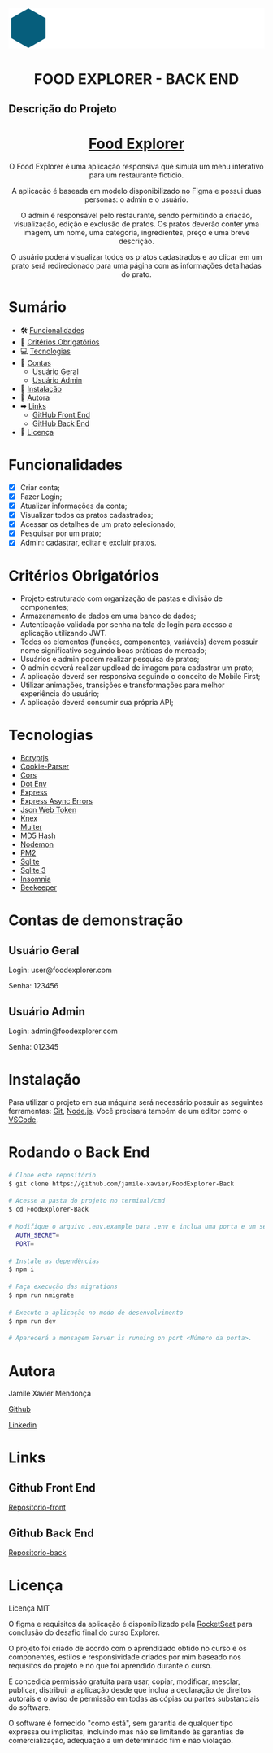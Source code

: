 <div align="center">
<img src="./src/assets/Logo.svg" alt= "Logo do Food Explorer">
</div>

<h1 align="center"> FOOD EXPLORER - BACK END </h1>

## Descrição do Projeto

<h1 align="center">
<!--incluir o link do deploy><!-->
<a href=""> Food Explorer</a>
</h1>
<p align="center"> O Food Explorer é uma aplicação responsiva que simula um menu interativo para um restaurante fictício. </p>
<p align="center">A aplicação é baseada em modelo disponibilizado no Figma e possui duas personas: o admin e o usuário.</p>
<p align="center">O admin é responsável pelo restaurante, sendo permitindo a criação, visualização, edição e exclusão de pratos. Os pratos deverão conter yma imagem, um nome, uma categoria, ingredientes, preço e uma breve descrição.</p>
<p align="center">O usuário poderá visualizar todos os pratos cadastrados e ao clicar em um prato será redirecionado para uma página com as informações detalhadas do prato.</p>

# Sumário

<!--ts-->

- 🛠 [Funcionalidades](#funcionalidades)
- 🎯 [Critérios Obrigatórios](#critérios-obrigatórios)
- 💻 [Tecnologias](#tecnologias)
- 🔑 [Contas](#contas-de-demonstração)
  - [Usuário Geral](#usuário-geral)
  - [Usuário Admin](#usuário-admin)
- 💽 [Instalação](#instalação)
- 👩 [Autora](#autora)
- ➡ [Links](#links)
  - [GitHub Front End](#github-front-end)
  - [GitHub Back End](#github-back-end)
- 📑 [Licença](#licença)
<!--te-->

# Funcionalidades

- [x] Criar conta;
- [x] Fazer Login;
- [x] Atualizar informações da conta;
- [x] Visualizar todos os pratos cadastrados;
- [x] Acessar os detalhes de um prato selecionado;
- [x] Pesquisar por um prato;
- [x] Admin: cadastrar, editar e excluir pratos.

# Critérios Obrigatórios

- Projeto estruturado com organização de pastas e divisão de componentes;
- Armazenamento de dados em uma banco de dados;
- Autenticação validada por senha na tela de login para acesso a aplicação utilizando JWT.
- Todos os elementos (funções, componentes, variáveis) devem possuir nome significativo seguindo boas práticas do mercado;
- Usuários e admin podem realizar pesquisa de pratos;
- O admin deverá realizar updload de imagem para cadastrar um prato;
- A aplicação deverá ser responsiva seguindo o conceito de Mobile First;
- Utilizar animações, transições e transformações para melhor experiência do usuário;
- A aplicação deverá consumir sua própria API;

# Tecnologias

- [Bcryptjs](https://www.npmjs.com/package/bcryptjs)
- [Cookie-Parser](https://www.npmjs.com/package/cookie-parser)
- [Cors](https://www.npmjs.com/package/cors)
- [Dot Env](https://www.npmjs.com/package/dotenv)
- [Express](https://expressjs.com/pt-br/)
- [Express Async Errors](https://www.npmjs.com/package/express-async-errors)
- [Json Web Token](https://jwt.io/)
- [Knex](https://knexjs.org/guide/schema-builder.html#createvieworreplace)
- [Multer](https://www.npmjs.com/package/multer)
- [MD5 Hash](https://www.md5hashgenerator.com/)
- [Nodemon](https://www.npmjs.com/package/nodemon)
- [PM2](https://pm2.keymetrics.io/)
- [Sqlite](https://www.sqlite.org/docs.html)
- [Sqlite 3](https://www.npmjs.com/package/sqlite3)
- [Insomnia](https://insomnia.rest/download)
- [Beekeeper](https://www.beekeeperstudio.io/)

# Contas de demonstração

## Usuário Geral

 <p> Login: user@foodexplorer.com</p>
 <p> Senha: 123456</p>

## Usuário Admin

 <p> Login: admin@foodexplorer.com </p>
 <p> Senha: 012345</p>

# Instalação

Para utilizar o projeto em sua máquina será necessário possuir as seguintes ferramentas:
[Git](https://git-scm.com), [Node.js](https://nodejs.org/en/). Você precisará também de um editor como o [VSCode](https://code.visualstudio.com/).

# Rodando o Back End

```bash
# Clone este repositório
$ git clone https://github.com/jamile-xavier/FoodExplorer-Back

# Acesse a pasta do projeto no terminal/cmd
$ cd FoodExplorer-Back

# Modifique o arquivo .env.example para .env e inclua uma porta e um secret para utilização do jwt no projeto.
  AUTH_SECRET=
  PORT=

# Instale as dependências
$ npm i

# Faça execução das migrations
$ npm run nmigrate

# Execute a aplicação no modo de desenvolvimento
$ npm run dev

# Aparecerá a mensagem Server is running on port <Número da porta>.

```

# Autora

<p> Jamile Xavier Mendonça </p>

[Github](https://github.com/jamile-xavier)

[Linkedin](https://www.linkedin.com/in/jamile-xavier/)

# Links

## Github Front End

[Repositorio-front](https://github.com/jamile-xavier/FoodExplorer-Front)

## Github Back End

[Repositorio-back](https://github.com/jamile-xavier/FoodExplorer-Back)

# Licença

Licença MIT

O figma e requisitos da aplicação é disponibilizado pela [RocketSeat](https://www.rocketseat.com.br/) para conclusão do desafio final do curso Explorer.

O projeto foi criado de acordo com o aprendizado obtido no curso e os componentes, estilos e responsividade criados por mim baseado nos requisitos do projeto e no que foi aprendido durante o curso.

É concedida permissão gratuita para usar, copiar, modificar, mesclar, publicar, distribuir a aplicação desde que inclua a declaração de direitos autorais e o aviso de permissão em todas as cópias ou partes substanciais do software.

O software é fornecido "como está", sem garantia de qualquer tipo expressa ou implícitas, incluindo mas não se limitando às garantias de comercialização, adequação a um determinado fim e não violação.
